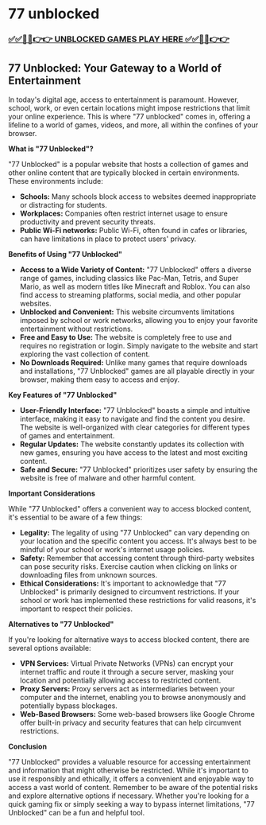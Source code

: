 # 77 unblocked

### [✅✅🔴🔴👉👉 UNBLOCKED GAMES PLAY HERE ✅✅🔴🔴👉👉](https://topstoryindia.com)

## 77 Unblocked: Your Gateway to a World of Entertainment

In today's digital age, access to entertainment is paramount.  However, school, work, or even certain locations might impose restrictions that limit your online experience. This is where "77 unblocked" comes in, offering a lifeline to a world of games, videos, and more, all within the confines of your browser.

**What is "77 Unblocked"?**

"77 Unblocked" is a popular website that hosts a collection of games and other online content that are typically blocked in certain environments. These environments include:

* **Schools:** Many schools block access to websites deemed inappropriate or distracting for students.
* **Workplaces:**  Companies often restrict internet usage to ensure productivity and prevent security threats.
* **Public Wi-Fi networks:** Public Wi-Fi, often found in cafes or libraries, can have limitations in place to protect users' privacy.

**Benefits of Using "77 Unblocked"**

* **Access to a Wide Variety of Content:**  "77 Unblocked" offers a diverse range of games, including classics like Pac-Man, Tetris, and Super Mario, as well as modern titles like Minecraft and Roblox. You can also find access to streaming platforms, social media, and other popular websites.
* **Unblocked and Convenient:** This website circumvents limitations imposed by school or work networks, allowing you to enjoy your favorite entertainment without restrictions.
* **Free and Easy to Use:**  The website is completely free to use and requires no registration or login. Simply navigate to the website and start exploring the vast collection of content.
* **No Downloads Required:** Unlike many games that require downloads and installations, "77 Unblocked" games are all playable directly in your browser, making them easy to access and enjoy.

**Key Features of "77 Unblocked"**

* **User-Friendly Interface:** "77 Unblocked" boasts a simple and intuitive interface, making it easy to navigate and find the content you desire. The website is well-organized with clear categories for different types of games and entertainment.
* **Regular Updates:** The website constantly updates its collection with new games, ensuring you have access to the latest and most exciting content.
* **Safe and Secure:** "77 Unblocked" prioritizes user safety by ensuring the website is free of malware and other harmful content.

**Important Considerations**

While "77 Unblocked" offers a convenient way to access blocked content, it's essential to be aware of a few things:

* **Legality:**  The legality of using "77 Unblocked" can vary depending on your location and the specific content you access. It's always best to be mindful of your school or work's internet usage policies.
* **Safety:**  Remember that accessing content through third-party websites can pose security risks. Exercise caution when clicking on links or downloading files from unknown sources.
* **Ethical Considerations:**  It's important to acknowledge that "77 Unblocked" is primarily designed to circumvent restrictions. If your school or work has implemented these restrictions for valid reasons, it's important to respect their policies.

**Alternatives to "77 Unblocked"**

If you're looking for alternative ways to access blocked content, there are several options available:

* **VPN Services:** Virtual Private Networks (VPNs) can encrypt your internet traffic and route it through a secure server, masking your location and potentially allowing access to restricted content.
* **Proxy Servers:** Proxy servers act as intermediaries between your computer and the internet, enabling you to browse anonymously and potentially bypass blockages.
* **Web-Based Browsers:** Some web-based browsers like Google Chrome offer built-in privacy and security features that can help circumvent restrictions.

**Conclusion**

"77 Unblocked" provides a valuable resource for accessing entertainment and information that might otherwise be restricted. While it's important to use it responsibly and ethically, it offers a convenient and enjoyable way to access a vast world of content. Remember to be aware of the potential risks and explore alternative options if necessary. Whether you're looking for a quick gaming fix or simply seeking a way to bypass internet limitations, "77 Unblocked" can be a fun and helpful tool. 
